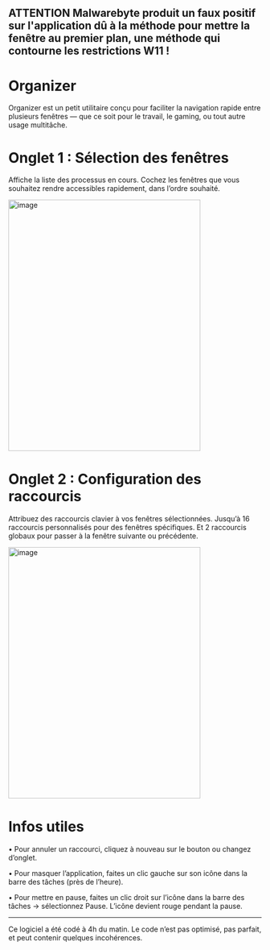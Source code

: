 ## ATTENTION Malwarebyte produit un faux positif sur l'application dû à la méthode pour mettre la fenêtre au premier plan, une méthode qui contourne les restrictions W11 !

# Organizer

Organizer est un petit utilitaire conçu pour faciliter la navigation rapide entre plusieurs fenêtres — que ce soit pour le travail, le gaming, ou tout autre usage multitâche.

# Onglet 1 : Sélection des fenêtres
Affiche la liste des processus en cours.
Cochez les fenêtres que vous souhaitez rendre accessibles rapidement, dans l’ordre souhaité.

<img width="382" height="499" alt="image" src="https://github.com/user-attachments/assets/77ec3d4e-bf78-4246-895b-caf2bd38a482" />

# Onglet 2 : Configuration des raccourcis
Attribuez des raccourcis clavier à vos fenêtres sélectionnées.
Jusqu’à 16 raccourcis personnalisés pour des fenêtres spécifiques.
Et 2 raccourcis globaux pour passer à la fenêtre suivante ou précédente.

<img width="382" height="499" alt="image" src="https://github.com/user-attachments/assets/4e9a1855-6c86-446e-9254-389cf3957db5" />

# Infos utiles
• Pour annuler un raccourci, cliquez à nouveau sur le bouton ou changez d’onglet.

• Pour masquer l’application, faites un clic gauche sur son icône dans la barre des tâches (près de l’heure).

• Pour mettre en pause, faites un clic droit sur l’icône dans la barre des tâches → sélectionnez Pause. L’icône devient rouge pendant la pause.

---

Ce logiciel a été codé à 4h du matin. Le code n’est pas optimisé, pas parfait, et peut contenir quelques incohérences.
